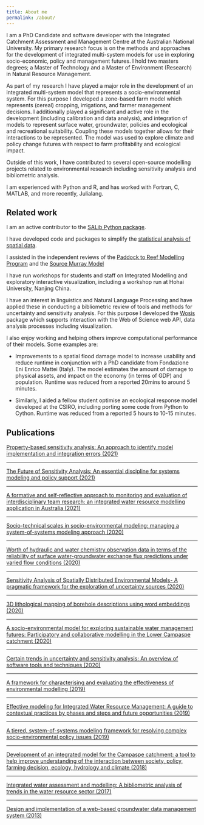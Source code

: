 ```yaml
---
title: About me
permalink: /about/
---
```


I am a PhD Candidate and software developer with the Integrated Catchment Assessment and Management Centre at the Australian National University. My primary research focus is on the methods and approaches for the development of integrated multi-system models for use in exploring socio-economic, policy and management futures. I hold two masters degrees; a Master of Technology and a Master of Environment (Research) in Natural Resource Management. 

As part of my research I have played a major role in the development of an integrated multi-system model that represents a socio-environmental system. For this purpose I developed a zone-based farm model which represents (cereal) cropping, irrigations, and farmer management decisions. I additionally played a significant and active role in the development (including calibration and data analysis), and integration of models to represent surface water, groundwater, policies and ecological and recreational suitability. Coupling these models together allows for their interactions to be represented. The model was used to explore climate and policy change futures with respect to farm profitability and ecological impact.

Outside of this work, I have contributed to several open-source modelling projects related to environmental research including sensitivity analysis and bibliometric analysis. 

I am experienced with Python and R, and has worked with Fortran, C, MATLAB, and more recently, Julialang.

## Related work

I am an active contributor to the [SALib Python package](https://github.com/salib/salib).

I have developed code and packages to simplify the [statistical analysis of spatial data](https://github.com/MamadioCMCC/HazardRiskScripts/tree/master/scripts/HazardStats).

I assisted in the independent reviews of the [Paddock to Reef Modelling Program](https://trove.nla.gov.au/work/237587298?selectedversion=NBD66255631) and the [Source Murray Model](https://www.mdba.gov.au/sites/default/files/pubs/Independent%20review%20of%20Source%20Murray%20Model%20%28SMM%29%20report_1.pdf)

I have run workshops for students and staff on Integrated Modelling and exploratory interactive visualization, including a workshop run at Hohai University, Nanjing China.

I have an interest in linguistics and Natural Language Processing and have applied these in conducting a bibliometric review of tools and methods for uncertainty and sensitivity analysis. For this purpose I developed the [Wosis](https://github.com/ConnectedSystems/wosis) package which supports interaction with the Web of Science web API, data analysis processes including visualization.

I also enjoy working and helping others improve computational performance of their models. Some examples are:

- Improvements to a spatial flood damage model to increase usability and reduce runtime in conjunction with a PhD candidate from Fondazione Eni Enrico Mattei (Italy). The model estimates the amount of damage to physical assets, and impact on the economy (in terms of GDP) and population. Runtime was reduced from a reported 20mins to around 5 minutes.

- Similarly, I aided a fellow student optimise an ecological response model developed at the CSIRO, including porting some code from Python to Cython. Runtime was reduced from a reported 5 hours to 10-15 minutes.


## Publications

[Property-based sensitivity analysis: An approach to identify model implementation and integration errors (2021)](https://doi.org/10.1016/j.envsoft.2021.105013)

<span class="__dimensions_badge_embed__" data-doi="10.1016/j.envsoft.2021.105013" data-style="large_rectangle"></span>

--------------------

[The Future of Sensitivity Analysis: An essential discipline for systems modeling and policy support (2021)](https://doi.org/10.1016/j.envsoft.2020.104954)

<span class="__dimensions_badge_embed__" data-doi="10.1016/j.envsoft.2020.104954" data-style="large_rectangle"></span>

--------------------

[A formative and self-reflective approach to monitoring and evaluation of interdisciplinary team research: an integrated water resource modelling application in Australia (2021)](https://doi.org/10.1016/j.jhydrol.2021.126070)

<span class="__dimensions_badge_embed__" data-doi="10.1016/j.jhydrol.2021.126070" data-style="large_rectangle"></span>

--------------------

[Socio-technical scales in socio-environmental modeling: managing a system-of-systems modeling approach (2020)](https://dx.doi.org/10.1016/j.envsoft.2020.104885)

<span class="__dimensions_badge_embed__" data-doi="10.1016/j.envsoft.2020.104885" data-style="large_rectangle"></span>

--------------------

[Worth of hydraulic and water chemistry observation data in terms of the reliability of surface water-groundwater exchange flux predictions under varied flow conditions (2020)](https://dx.doi.org/10.1016/j.jhydrol.2020.125441)

<span class="__dimensions_badge_embed__" data-doi="10.1016/j.jhydrol.2020.125441" data-style="large_rectangle"></span>

--------------------

[Sensitivity Analysis of Spatially Distributed Environmental Models- A pragmatic framework for the exploration of uncertainty sources (2020)](https://dx.doi.org/10.1016/j.envsoft.2020.104857)

<span class="__dimensions_badge_embed__" data-doi="10.1016/j.envsoft.2020.104857" data-style="large_rectangle"></span>

--------------------

[3D lithological mapping of borehole descriptions using word embeddings (2020)](https://doi.org/10.1016/j.cageo.2020.104516)

<span class="__dimensions_badge_embed__" data-doi="10.1016/j.cageo.2020.104516" data-style="large_rectangle"></span>

--------------------

[A socio-environmental model for exploring sustainable water management futures: Participatory and collaborative modelling in the Lower Campaspe catchment (2020)](https://dx.doi.org/10.1016/j.ejrh.2020.100669)

<span class="__dimensions_badge_embed__" data-doi="10.1016/j.ejrh.2020.100669" data-style="large_rectangle"></span>

--------------------

[Certain trends in uncertainty and sensitivity analysis: An overview of software tools and techniques (2020)](https://dx.doi.org/10.1016/j.envsoft.2019.104588)

<span class="__dimensions_badge_embed__" data-doi="10.1016/j.envsoft.2019.104588" data-style="large_rectangle"></span>

--------------------

[A framework for characterising and evaluating the effectiveness of environmental modelling (2019)](https://dx.doi.org/10.1016/j.envsoft.2019.04.008)

<span class="__dimensions_badge_embed__" data-doi="10.1016/j.envsoft.2019.04.008" data-style="large_rectangle"></span>

--------------------

[Effective modeling for Integrated Water Resource Management: A guide to contextual practices by phases and steps and future opportunities (2019)](https://dx.doi.org/10.1016/j.envsoft.2019.02.013)

<span class="__dimensions_badge_embed__" data-doi="10.1016/j.envsoft.2019.02.013" data-style="large_rectangle"></span>

--------------------

[A tiered, system-of-systems modeling framework for resolving complex socio-environmental policy issues (2019)](https://dx.doi.org/10.1016/j.envsoft.2018.11.011)

<span class="__dimensions_badge_embed__" data-doi="10.1016/j.envsoft.2018.11.011" data-style="large_rectangle"></span>

--------------------

[Development of an integrated model for the Campaspe catchment: a tool to help improve understanding of the interaction between society, policy, farming decision, ecology, hydrology and climate (2018)](https://dx.doi.org/10.5194/piahs-379-1-2018)

<span class="__dimensions_badge_embed__" data-doi="10.5194/piahs-379-1-2018" data-style="large_rectangle"></span>

--------------------

[Integrated water assessment and modelling: A bibliometric analysis of trends in the water resource sector (2017)](https://dx.doi.org/10.1016/j.jhydrol.2017.07.031)

<span class="__dimensions_badge_embed__" data-doi="10.1016/j.jhydrol.2017.07.031" data-style="large_rectangle"></span>

--------------------

[Design and implementation of a web-based groundwater data management system (2013)](https://dx.doi.org/10.1016/j.matcom.2012.11.009)

<span class="__dimensions_badge_embed__" data-doi="10.1016/j.matcom.2012.11.009" data-style="large_rectangle"></span>

<script async src="https://badge.dimensions.ai/badge.js" charset="utf-8"></script>